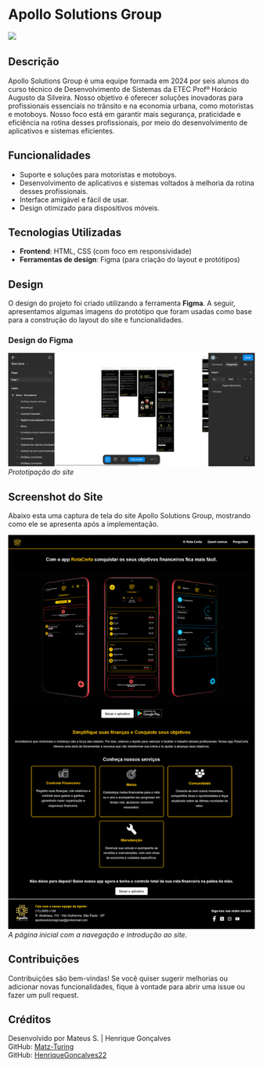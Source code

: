 # Apollo Solutions Group

<img src="https://user-images.githubusercontent.com/74038190/212284115-f47cd8ff-2ffb-4b04-b5bf-4d1c14c0247f.gif" width="1000">

## Descrição

Apollo Solutions Group é uma equipe formada em 2024 por seis alunos do curso técnico de Desenvolvimento de Sistemas da ETEC Profº Horácio Augusto da Silveira. Nosso objetivo é oferecer soluções inovadoras para profissionais essenciais no trânsito e na economia urbana, como motoristas e motoboys. Nosso foco está em garantir mais segurança, praticidade e eficiência na rotina desses profissionais, por meio do desenvolvimento de aplicativos e sistemas eficientes.

## Funcionalidades

- Suporte e soluções para motoristas e motoboys.
- Desenvolvimento de aplicativos e sistemas voltados à melhoria da rotina desses profissionais.
- Interface amigável e fácil de usar.
- Design otimizado para dispositivos móveis.

## Tecnologias Utilizadas

- **Frontend**: HTML, CSS (com foco em responsividade)
- **Ferramentas de design**: Figma (para criação do layout e protótipos)

## Design

O design do projeto foi criado utilizando a ferramenta **Figma**. A seguir, apresentamos algumas imagens do protótipo que foram usadas como base para a construção do layout do site e funcionalidades.

### Design do Figma

![Imagem 1](img/2.png)
*Prototipação do site*

## Screenshot do Site

Abaixo esta uma captura de tela do site Apollo Solutions Group, mostrando como ele se apresenta após a implementação.

![Screenshot 1](img/1.png)
*A página inicial com a navegação e introdução ao site.*

## Contribuições

Contribuições são bem-vindas! Se você quiser sugerir melhorias ou adicionar novas funcionalidades, fique à vontade para abrir uma issue ou fazer um pull request.

## Créditos

Desenvolvido por Mateus S. | Henrique Gonçalves  
GitHub: [Matz-Turing](https://github.com/Matz-Turing)  
GitHub: [HenriqueGoncalves22](https://github.com/HenriqueGoncalves22)

